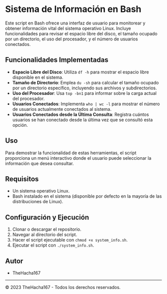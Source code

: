 # Sistema de Información en Bash

Este script en Bash ofrece una interfaz de usuario para monitorear y obtener información vital del sistema operativo Linux. Incluye funcionalidades para revisar el espacio libre del disco, el tamaño ocupado por un directorio, el uso del procesador, y el número de usuarios conectados.

## Funcionalidades Implementadas

- **Espacio Libre del Disco**: Utiliza `df -h` para mostrar el espacio libre disponible en el sistema.
- **Tamaño de Directorio**: Emplea `du -sh` para calcular el tamaño ocupado por un directorio específico, incluyendo sus archivos y subdirectorios.
- **Uso del Procesador**: Usa `top -bn1` para informar sobre la carga actual del procesador.
- **Usuarios Conectados**: Implementa `who | wc -l` para mostrar el número de usuarios actualmente conectados al sistema.
- **Usuarios Conectados desde la Última Consulta**: Registra cuántos usuarios se han conectado desde la última vez que se consultó esta opción.

## Uso

Para demostrar la funcionalidad de estas herramientas, el script proporciona un menú interactivo donde el usuario puede seleccionar la información que desea consultar.

## Requisitos

- Un sistema operativo Linux.
- Bash instalado en el sistema (disponible por defecto en la mayoría de las distribuciones de Linux).

## Configuración y Ejecución

1. Clonar o descargar el repositorio.
2. Navegar al directorio del script.
3. Hacer el script ejecutable con `chmod +x system_info.sh`.
4. Ejecutar el script con `./system_info.sh`.

## Autor

- TheHacha167

---

© 2023 TheHacha167 - Todos los derechos reservados.
